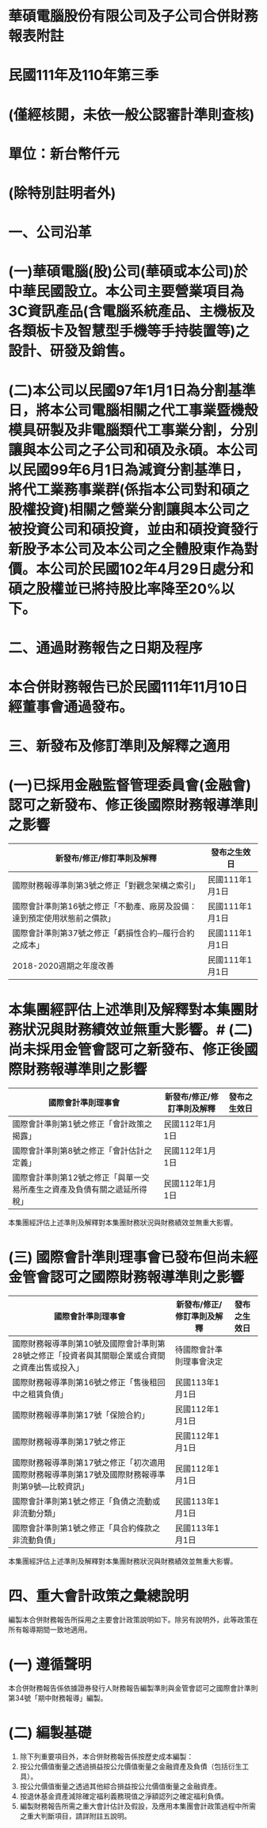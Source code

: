 # 華碩電腦股份有限公司及子公司合併財務報表附註

# 民國111年及110年第三季

# (僅經核閱，未依一般公認審計準則查核)

# 單位：新台幣仟元

# (除特別註明者外)

# 一、公司沿革

# (一)華碩電腦(股)公司(華碩或本公司)於中華民國設立。本公司主要營業項目為3C資訊產品(含電腦系統產品、主機板及各類板卡及智慧型手機等手持裝置等)之設計、研發及銷售。

# (二)本公司以民國97年1月1日為分割基準日，將本公司電腦相關之代工事業暨機殼模具研製及非電腦類代工事業分割，分別讓與本公司之子公司和碩及永碩。本公司以民國99年6月1日為減資分割基準日，將代工業務事業群(係指本公司對和碩之股權投資)相關之營業分割讓與本公司之被投資公司和碩投資，並由和碩投資發行新股予本公司及本公司之全體股東作為對價。本公司於民國102年4月29日處分和碩之股權並已將持股比率降至20%以下。

# 二、通過財務報告之日期及程序

# 本合併財務報告已於民國111年11月10日經董事會通過發布。

# 三、新發布及修訂準則及解釋之適用

# (一)已採用金融監督管理委員會(金融會)認可之新發布、修正後國際財務報導準則之影響

|新發布/修正/修訂準則及解釋|發布之生效日|
|---|---|
|國際財務報導準則第3號之修正「對觀念架構之索引」|民國111年1月1日|
|國際會計準則第16號之修正「不動產、廠房及設備：達到預定使用狀態前之價款」|民國111年1月1日|
|國際會計準則第37號之修正「虧損性合約─履行合約之成本」|民國111年1月1日|
|2018-2020週期之年度改善|民國111年1月1日|

# 本集團經評估上述準則及解釋對本集團財務狀況與財務績效並無重大影響。# (二) 尚未採用金管會認可之新發布、修正後國際財務報導準則之影響

|國際會計準則理事會|新發布/修正/修訂準則及解釋|發布之生效日|
|---|---|---|
|國際會計準則第1號之修正「會計政策之揭露」|民國112年1月1日| |
|國際會計準則第8號之修正「會計估計之定義」|民國112年1月1日| |
|國際會計準則第12號之修正「與單一交易所產生之資產及負債有關之遞延所得稅」|民國112年1月1日| |

本集團經評估上述準則及解釋對本集團財務狀況與財務績效並無重大影響。

# (三) 國際會計準則理事會已發布但尚未經金管會認可之國際財務報導準則之影響

|國際會計準則理事會|新發布/修正/修訂準則及解釋|發布之生效日|
|---|---|---|
|國際財務報導準則第10號及國際會計準則第28號之修正「投資者與其關聯企業或合資間之資產出售或投入」|待國際會計準則理事會決定| |
|國際財務報導準則第16號之修正「售後租回中之租賃負債」|民國113年1月1日| |
|國際財務報導準則第17號「保險合約」|民國112年1月1日| |
|國際財務報導準則第17號之修正|民國112年1月1日| |
|國際財務報導準則第17號之修正「初次適用國際財務報導準則第17號及國際財務報導準則第9號—比較資訊」|民國112年1月1日| |
|國際會計準則第1號之修正「負債之流動或非流動分類」|民國113年1月1日| |
|國際會計準則第1號之修正「具合約條款之非流動負債」|民國113年1月1日| |

本集團經評估上述準則及解釋對本集團財務狀況與財務績效並無重大影響。

# 四、重大會計政策之彙總說明

編製本合併財務報告所採用之主要會計政策說明如下。除另有說明外，此等政策在所有報導期間一致地適用。

# (一) 遵循聲明

本合併財務報告係依據證券發行人財務報告編製準則與金管會認可之國際會計準則第34號「期中財務報導」編製。

# (二) 編製基礎

1. 除下列重要項目外，本合併財務報告係按歷史成本編製：
1. 按公允價值衡量之透過損益按公允價值衡量之金融資產及負債（包括衍生工具）。
2. 按公允價值衡量之透過其他綜合損益按公允價值衡量之金融資產。
3. 按退休基金資產減除確定福利義務現值之淨額認列之確定福利負債。
2. 編製財務報告所需之重大會計估計及假設，及應用本集團會計政策過程中所需之重大判斷項目，請詳附註五說明。
